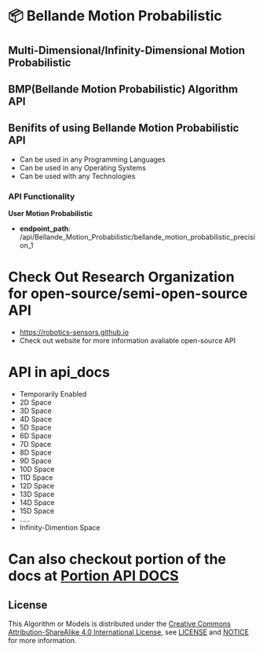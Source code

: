 # 📦 Bellande Motion Probabilistic
## Multi-Dimensional/Infinity-Dimensional Motion Probabilistic
## BMP(Bellande Motion Probabilistic) Algorithm API

## Benifits of using Bellande Motion Probabilistic API
- Can be used in any Programming Languages
- Can be used in any Operating Systems
- Can be used with any Technologies

### API Functionality

**User Motion Probabilistic**
- **endpoint_path**: /api/Bellande_Motion_Probabilistic/bellande_motion_probabilistic_precision_1

# Check Out Research Organization for open-source/semi-open-source API
- https://robotics-sensors.github.io
- Check out website for more information avaliable open-source API 

# API in api_docs
- Temporarily Enabled
- 2D Space
- 3D Space
- 4D Space
- 5D Space
- 6D Space
- 7D Space
- 8D Space
- 9D Space
- 10D Space
- 11D Space
- 12D Space
- 13D Space
- 14D Space
- 15D Space
- .....
- Infinity-Dimention Space

# Can also checkout portion of the docs at [Portion API DOCS](https://github.com/Robotics-Sensors/bellande_motion_probabilistic/blob/main/api_docs.md)

## License
This Algorithm or Models is distributed under the [Creative Commons Attribution-ShareAlike 4.0 International License](http://creativecommons.org/licenses/by-sa/4.0/), see [LICENSE](https://github.com/RonaldsonBellande/bellande_motion_probabilistic/blob/main/LICENSE) and [NOTICE](https://github.com/RonaldsonBellande/bellande_motion_probabilistic/blob/main/LICENSE) for more information.
